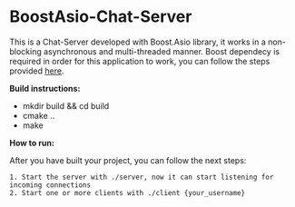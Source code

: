 # BoostAsio-Chat-Server
This is a Chat-Server developed with Boost.Asio library, it works in a non-blocking asynchronous and multi-threaded manner.
Boost dependecy is required in order for this application to work, you can follow the steps provided [here](https://www.boost.org/doc/libs/1_83_0/more/getting_started/unix-variants.html).

**Build instructions:**

  - mkdir build && cd build
  - cmake ..
  - make

  **How to run:**
  
  After you have built your project, you can follow the next steps:
  
    1. Start the server with ./server, now it can start listening for incoming connections
    2. Start one or more clients with ./client {your_username}

